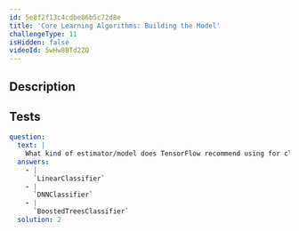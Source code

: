 ```yaml
---
id: 5e8f2f13c4cdbe86b5c72d8e
title: 'Core Learning Algorithms: Building the Model'
challengeType: 11
isHidden: false
videoId: 5wHw8BTd2ZQ
---
```


## Description

<section id='description'>
</section>

## Tests

<section id='tests'>

```yml
question:
  text: |
    What kind of estimator/model does TensorFlow recommend using for classification?
  answers:
    - |
      `LinearClassifier`
    - |
      `DNNClassifier`
    - |
      `BoostedTreesClassifier`
  solution: 2
```

</section>
